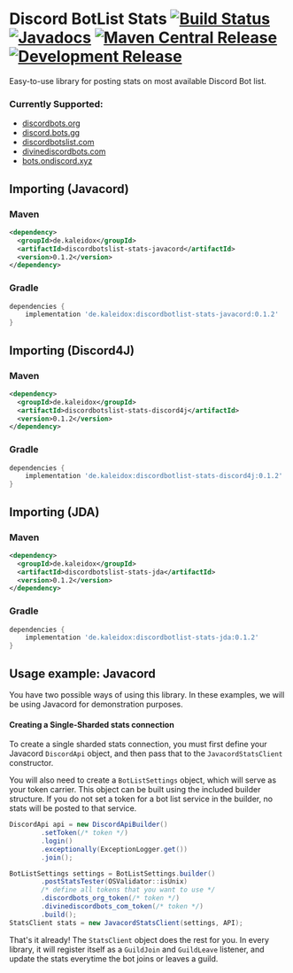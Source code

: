 # Discord BotList Stats [![Build Status](https://travis-ci.com/burdoto/discordbotlist-stats.svg?branch=master)](https://travis-ci.com/burdoto/discordbotlist-stats) [![Javadocs](http://javadoc.io/badge/de.kaleidox/discordbotlist-stats.svg)](http://javadoc.io/doc/de.kaleidox/discordbotlist-stats) [![Maven Central Release](https://maven-badges.herokuapp.com/maven-central/de.kaleidox/discordbotlist-stats/badge.svg)](https://maven-badges.herokuapp.com/maven-central/de.kaleidox/discordbotlist-stats) [![Development Release](https://jitpack.io/v/burdoto/discordbotlist-stats.svg)](https://jitpack.io/#burdoto/discordbotlist-stats)
Easy-to-use library for posting stats on most available Discord Bot list.

### Currently Supported:
- [discordbots.org](https://discordbots.org/)
- [discord.bots.gg](https://discord.bots.gg/)
- [discordbotslist.com](https://discordbotlist.com/)
- [divinediscordbots.com](https://divinediscordbots.com/)
- [bots.ondiscord.xyz](https://bots.ondiscord.xyz/)


## Importing (Javacord)

### Maven
```xml
<dependency>
  <groupId>de.kaleidox</groupId>
  <artifactId>discordbotslist-stats-javacord</artifactId>
  <version>0.1.2</version>
</dependency>
```

### Gradle
```groovy
dependencies {
    implementation 'de.kaleidox:discordbotlist-stats-javacord:0.1.2'
}
```

## Importing (Discord4J)

### Maven
```xml
<dependency>
  <groupId>de.kaleidox</groupId>
  <artifactId>discordbotslist-stats-discord4j</artifactId>
  <version>0.1.2</version>
</dependency>
```

### Gradle
```groovy
dependencies {
    implementation 'de.kaleidox:discordbotlist-stats-discord4j:0.1.2'
}
```

## Importing (JDA)

### Maven
```xml
<dependency>
  <groupId>de.kaleidox</groupId>
  <artifactId>discordbotslist-stats-jda</artifactId>
  <version>0.1.2</version>
</dependency>
```

### Gradle
```groovy
dependencies {
    implementation 'de.kaleidox:discordbotlist-stats-jda:0.1.2'
}
```

## Usage example: Javacord
You have two possible ways of using this library.
In these examples, we will be using Javacord for demonstration purposes.

#### Creating a Single-Sharded stats connection
To create a single sharded stats connection, you must first define your Javacord `DiscordApi` object, and then pass that to the `JavacordStatsClient` constructor.

You will also need to create a `BotListSettings` object, which will serve as your token carrier.
This object can be built using the included builder structure.
If you do not set a token for a bot list service in the builder, no stats will be posted to that service. 
```java
DiscordApi api = new DiscordApiBuilder()
        .setToken(/* token */)
        .login()
        .exceptionally(ExceptionLogger.get())
        .join();

BotListSettings settings = BotListSettings.builder()
        .postStatsTester(OSValidator::isUnix)
        /* define all tokens that you want to use */
        .discordbots_org_token(/* token */)
        .divinediscordbots_com_token(/* token */)
        .build();
StatsClient stats = new JavacordStatsClient(settings, API);
```
That's it already! The `StatsClient` object does the rest for you.
In every library, it will register itself as a `GuildJoin` and `GuildLeave` listener, 
and update the stats everytime the bot joins or leaves a guild.